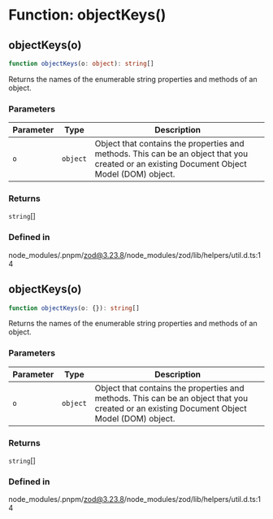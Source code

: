 # Function: objectKeys()

## objectKeys(o)

```ts
function objectKeys(o: object): string[]
```

Returns the names of the enumerable string properties and methods of an object.

### Parameters

| Parameter | Type | Description |
| ------ | ------ | ------ |
| `o` | `object` | Object that contains the properties and methods. This can be an object that you created or an existing Document Object Model (DOM) object. |

### Returns

`string`[]

### Defined in

node\_modules/.pnpm/zod@3.23.8/node\_modules/zod/lib/helpers/util.d.ts:14

## objectKeys(o)

```ts
function objectKeys(o: {}): string[]
```

Returns the names of the enumerable string properties and methods of an object.

### Parameters

| Parameter | Type | Description |
| ------ | ------ | ------ |
| `o` | `object` | Object that contains the properties and methods. This can be an object that you created or an existing Document Object Model (DOM) object. |

### Returns

`string`[]

### Defined in

node\_modules/.pnpm/zod@3.23.8/node\_modules/zod/lib/helpers/util.d.ts:14
